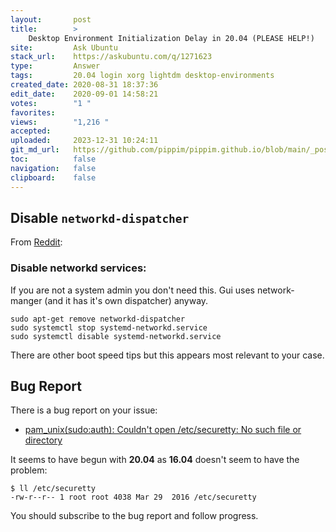 ```yaml
---
layout:       post
title:        >
    Desktop Environment Initialization Delay in 20.04 (PLEASE HELP!)
site:         Ask Ubuntu
stack_url:    https://askubuntu.com/q/1271623
type:         Answer
tags:         20.04 login xorg lightdm desktop-environments
created_date: 2020-08-31 18:37:36
edit_date:    2020-09-01 14:58:21
votes:        "1 "
favorites:    
views:        "1,216 "
accepted:     
uploaded:     2023-12-31 10:24:11
git_md_url:   https://github.com/pippim/pippim.github.io/blob/main/_posts/2020/2020-08-31-Desktop-Environment-Initialization-Delay-in-20.04-_PLEASE-HELP!_.md
toc:          false
navigation:   false
clipboard:    false
---
```


## Disable `networkd-dispatcher`

From [Reddit][1]:

### Disable networkd services: 

If you are not a system admin you don't need this. Gui uses network-manger (and it has it's own dispatcher) anyway.

``` 
sudo apt-get remove networkd-dispatcher
sudo systemctl stop systemd-networkd.service
sudo systemctl disable systemd-networkd.service
```

There are other boot speed tips but this appears most relevant to your case.

## Bug Report

There is a bug report on your issue:

- [pam_unix(sudo:auth): Couldn't open /etc/securetty: No such file or directory][2]

It seems to have begun with **20.04** as **16.04** doesn't seem to have the problem:

``` 
$ ll /etc/securetty
-rw-r--r-- 1 root root 4038 Mar 29  2016 /etc/securetty
```

You should subscribe to the bug report and follow progress.


  [1]: https://www.reddit.com/r/Ubuntu/comments/clu0lj/short_guide_to_improve_slow_boot_on_ubuntu_1804/
  [2]: https://bugs.launchpad.net/ubuntu/+source/pam/+bug/1860826
